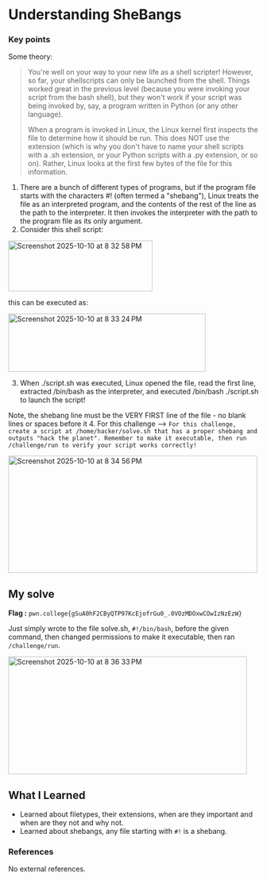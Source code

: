 # Understanding SheBangs
### Key points

Some theory:


> You're well on your way to your new life as a shell scripter! However, so far, your shellscripts can only be launched from the shell. Things worked great in the previous level (because you were invoking your script from the bash shell), but they won't work if your script was being invoked by, say, a program written in Python (or any other language).
>
> When a program is invoked in Linux, the Linux kernel first inspects the file to determine how it should be run. This does NOT use the extension (which is why you don't have to name your shell scripts with a .sh extension, or your Python scripts with a .py extension, or so on). Rather, Linux looks at the first few bytes of the file for this information.

1. There are a bunch of different types of programs, but if the program file starts with the characters #! (often termed a "shebang"), Linux treats the file as an interpreted program, and the contents of the rest of the line as the path to the interpreter. It then invokes the interpreter with the path to the program file as its only argument.
2. Consider this shell script:

<img width="290" height="102" alt="Screenshot 2025-10-10 at 8 32 58 PM" src="https://github.com/user-attachments/assets/d0cdbe7c-e25b-4d57-96eb-520996da0696" />

this can be executed as:

<img width="397" height="117" alt="Screenshot 2025-10-10 at 8 33 24 PM" src="https://github.com/user-attachments/assets/ef248817-18ab-4bdc-b70d-5af059f2c555" />

3. When ./script.sh was executed, Linux opened the file, read the first line, extracted /bin/bash as the interpreter, and executed /bin/bash ./script.sh to launch the script!

Note, the shebang line must be the VERY FIRST line of the file - no blank lines or spaces before it
4. For this challenge --> `For this challenge, create a script at /home/hacker/solve.sh that has a proper shebang and outputs "hack the planet". Remember to make it executable, then run /challenge/run to verify your script works correctly!`

<img width="501" height="236" alt="Screenshot 2025-10-10 at 8 34 56 PM" src="https://github.com/user-attachments/assets/3002d98d-1d48-455f-b8b2-1497d73e044a" />

## My solve
**Flag :** `pwn.college{gSuA0hF2CByQTP97KcEjofrGu0_.0VOzMDOxwCOwIzNzEzW}`

Just simply wrote to the file solve.sh, `#!/bin/bash`, before the given command, then changed permissions to make it executable, then ran `/challenge/run`.

<img width="480" height="237" alt="Screenshot 2025-10-10 at 8 36 33 PM" src="https://github.com/user-attachments/assets/af43d003-f40a-48c3-808e-4f178964b67f" />

## What I Learned
- Learned about filetypes, their extensions, when are they important and when are they not and why not.
- Learned about shebangs, any file starting with `#!` is a shebang.

### References
No external references.
 
